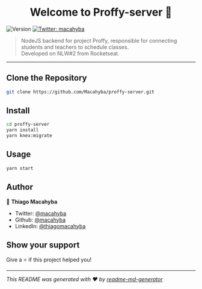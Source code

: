 <h1 align="center">Welcome to Proffy-server 👋</h1>
<p>
  <img alt="Version" src="https://img.shields.io/badge/version-1.0.0-blue.svg?cacheSeconds=2592000" />
  <a href="https://twitter.com/macahyba" target="_blank">
    <img alt="Twitter: macahyba" src="https://img.shields.io/twitter/follow/macahyba.svg?style=social" />
  </a>
</p>

> NodeJS backend for project Proffy, responsible for connecting students and teachers to schedule classes. <br />
> Developed on NLW#2 from Rocketseat.

-----------------------------------------------------
## Clone the Repository
```sh
git clone https://github.com/Macahyba/proffy-server.git
```

## Install

```sh
cd proffy-server
yarn install
yarn knex:migrate
```

## Usage

```sh
yarn start
```

## Author

👤 **Thiago Macahyba**

* Twitter: [@macahyba](https://twitter.com/macahyba)
* Github: [@macahyba](https://github.com/macahyba)
* LinkedIn: [@thiagomacahyba](https://linkedin.com/in/thiagomacahyba)

## Show your support

Give a ⭐️ if this project helped you!

***
_This README was generated with ❤️ by [readme-md-generator](https://github.com/kefranabg/readme-md-generator)_